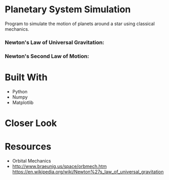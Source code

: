 # Planetary System Simulation
Program to simulate the motion of planets around a star using classical mechanics.

### Newton's Law of Universal Gravitation:


### Newton's Second Law of Motion:


# Built With
* Python
* Numpy
* Matplotlib

# Closer Look

# Resources
* Orbital Mechanics
*   http://www.braeunig.us/space/orbmech.htm
https://en.wikipedia.org/wiki/Newton%27s_law_of_universal_gravitation
